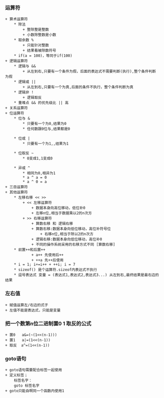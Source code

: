 ### 运算符
    + 算术运算符
        * 除法 
            + 整除整是整数 
            + 小数除整数是小数
        * 取余数 %
            + 只能针对整数
            + 结果看被除数符号
        * if(a = 100)，等同于if(100)
    + 逻辑运算符
        * 逻辑与 && 
            + 从左到右,只要有一个条件为假，后面的表达式不需要判断(执行),整个条件判断为假
        * 逻辑或 ||
            + 从左到右,只要有一个为真,后面的条件不执行，整个条件判断为真
        * 逻辑非 !
            + 逻辑取反
        * 重难点 && 的优先级比 || 高
    + 关系运算符
    + 位运算符
        * 位与 &    
            * 只要有一个为0,结果为0
            * 任何数跟0位与,结果都是0

        * 位或 |    
            * 只要有一个为1,,结果为1

        * 位取反 ~  
            * 0变成1,1变成0

        * 异或 ^    
            * 相同为0,相异为1
            * a ^ a = 0
            * a ^ 0 = a
    + 三目运算符
    + 其他运算符
        * 左移右移 << >>
            + << 左移运算符
                + 数据本身向高位移动，低位补0
                + 左移n位,相当于数据乘以2的n次方
            + >> 右移运算符
                + 算数右移 和 逻辑右移
                + 算数右移:数据本身向低位移动，高位补符号位
                    + 右移n位,相当于除以2的n次方
                + 逻辑右移:数据本身向低位移动，高位补0
                + 不同的操作系统采用的右移方式不同 [算数右移]
        * 前置++和后置++
                + a++ 先使用后++ 
                + ++a 先++后使用
        * i = 1; i+=i++ + ++i; i = 7
        * sizeof() 是个运算符.sizeof内表达式不执行
        * 逗号表达式 变量 = (表达式1,表达式2,表达式3...) 从左到右,最终结果是最右边的结果


        
### 左右值
    + 赋值运算左/右边的式子
    + 左值不能是表达式，只能是变量


### 把一个数第n位二进制置0 1 取反的公式
    + 置0   a&=(~(1<<(n-1)))
    + 置1   a|=(1<<(n-1))
    + 取反  a^=(1<<(n-1))



### goto语句
    + goto语句需要配合标签一起使用
    + 定义标签； 
        标签名字：
        goto 标签名字
    + goto只能自啊同一个函数内使用1